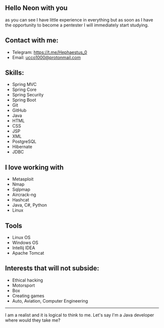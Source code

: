 ## Hello Neon with you
as you can see 
I have little experience in everything but
as soon as I have the opportunity to become
a pentester I will immediately start studying.

## Contact with me:
- Telegram: https://t.me/Hephaestus_0
- Email: ucco1000@protonmail.com

## Skills:
- Spring MVC
- Spring Core
- Spring Security
- Spring Boot
- Git
- GitHub
- Java
- HTML
- CSS
- JSP
- XML
- PostgreSQL
- Hibernate
- JDBC
## I love working with
- Metasploit
- Nmap
- Sqlpmap
- Aircrack-ng
- Hashcat
- Java, C#, Python
- Linux

## Tools
- Linux OS
- Windows OS
- Intellij IDEA
- Apache Tomcat

## Interests that will not subside:
- Ethical hacking
- Motorsport
- Box
- Creating games
- Auto, Aviation, Computer Engineering
___
I am a realist and it is logical to think to me.
Let's say I'm a Java developer where would they take me?
